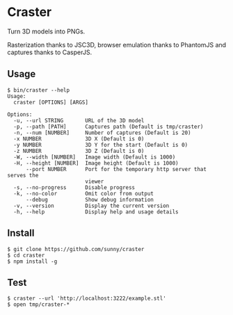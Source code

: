 Craster
=======

Turn 3D models into PNGs.

Rasterization thanks to JSC3D, browser emulation thanks to PhantomJS and
captures thanks to CasperJS.

Usage
------

    $ bin/craster --help
    Usage:
      craster [OPTIONS] [ARGS]

    Options:
      -u, --url STRING       URL of the 3D model
      -p, --path [PATH]      Captures path (Default is tmp/craster)
      -n, --num [NUMBER]     Number of captures (Default is 20)
      -x NUMBER              3D X (Default is 0)
      -y NUMBER              3D Y for the start (Default is 0)
      -z NUMBER              3D Z (Default is 0)
      -W, --width [NUMBER]   Image width (Default is 1000)
      -H, --height [NUMBER]  Image height (Default is 1000)
          --port NUMBER      Port for the temporary http server that serves the
                             viewer
      -s, --no-progress      Disable progress
      -k, --no-color         Omit color from output
          --debug            Show debug information
      -v, --version          Display the current version
      -h, --help             Display help and usage details

Install
-------

    $ git clone https://github.com/sunny/craster
    $ cd craster
    $ npm install -g

Test
---

    $ craster --url 'http://localhost:3222/example.stl'
    $ open tmp/craster-*
